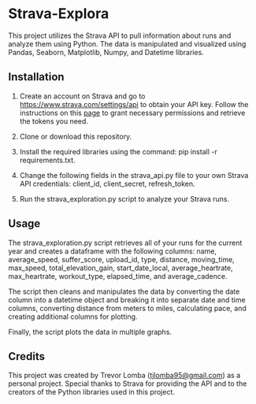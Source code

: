 # Strava-Explora

This project utilizes the Strava API to pull information about runs and analyze them using Python. The data is manipulated and visualized using Pandas, Seaborn, Matplotlib, Numpy, and Datetime libraries.

## Installation

1. Create an account on Strava and go to https://www.strava.com/settings/api to obtain your API key. Follow the instructions on this [page](https://www.youtube.com/watch?v=sgscChKfGyg) to grant necessary permissions and retrieve the tokens you need.


2. Clone or download this repository.

3. Install the required libraries using the command: pip install -r requirements.txt.

4. Change the following fields in the strava_api.py file to your own Strava API credentials: client_id, client_secret, refresh_token.

5. Run the strava_exploration.py script to analyze your Strava runs.

## Usage

The strava_exploration.py script retrieves all of your runs for the current year and creates a dataframe with the following columns: name, average_speed, suffer_score, upload_id, type, distance, moving_time, max_speed, total_elevation_gain, start_date_local, average_heartrate, max_heartrate, workout_type, elapsed_time, and average_cadence.

The script then cleans and manipulates the data by converting the date column into a datetime object and breaking it into separate date and time columns, converting distance from meters to miles, calculating pace, and creating additional columns for plotting.

Finally, the script plots the data in multiple graphs.


## Credits

This project was created by Trevor Lomba (tjlomba95@gmail.com) as a personal project. Special thanks to Strava for providing the API and to the creators of the Python libraries used in this project.
